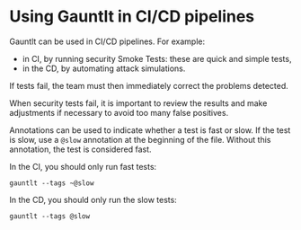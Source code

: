 # Using Gauntlt in CI/CD pipelines

Gauntlt can be used in CI/CD pipelines. For example:
- in CI, by running security Smoke Tests: these are quick and simple tests,
- in the CD, by automating attack simulations.

If tests fail, the team must then immediately correct the problems detected.

When security tests fail, it is important to review the results and make adjustments if necessary to avoid too many false positives.

Annotations can be used to indicate whether a test is fast or slow. If the test is slow, use a `@slow` annotation at the beginning of the file. Without this annotation, the test is considered fast.

In the CI, you should only run fast tests:

```
gauntlt --tags ~@slow
```

In the CD, you should only run the slow tests:

```
gauntlt --tags @slow
```
